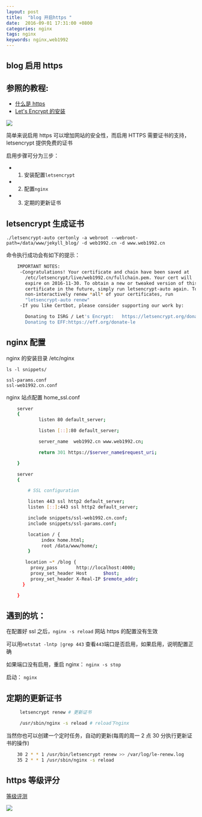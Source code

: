 ```yaml
---
layout: post
title:  "blog 开启https "
date:  2016-09-01 17:31:00 +0800
categories: nginx
tags: nginx
keywords: nginx,web1992
---
```


## blog 启用 https

<!--truncate-->

## 参照的教程:

- [什么是 https](http://www.ruanyifeng.com/blog/2016/08/migrate-from-http-to-https.html)
- [Let's Encrypt 的安装](https://www.digitalocean.com/community/tutorials/how-to-secure-nginx-with-let-s-encrypt-on-ubuntu-16-04)

![](http://i.imgur.com/69vDHpU.png)

简单来说启用 https 可以增加网站的安全性，而启用 HTTPS 需要证书的支持，letsencrypt 提供免费的证书

启用步骤可分为三步：

- 1.  安装配置`letsencrypt`
- 2.  配置`nginx`
- 3.  定期的更新证书

## letsencrypt 生成证书

    ./letsencrypt-auto certonly -a webroot --webroot-path=/data/www/jekyll_blog/ -d web1992.cn -d www.web1992.cn

命令执行成功会有如下的提示：

```sh
    IMPORTANT NOTES:
     -Congratulations! Your certificate and chain have been saved at
       /etc/letsencrypt/live/web1992.cn/fullchain.pem. Your cert will
       expire on 2016-11-30. To obtain a new or tweaked version of this
       certificate in the future, simply run letsencrypt-auto again. To
       non-interactively renew *all* of your certificates, run
       "letsencrypt-auto renew"
     -If you like Certbot, please consider supporting our work by:

       Donating to ISRG / Let's Encrypt:   https://letsencrypt.org/donate
       Donating to EFF:https://eff.org/donate-le
```

## nginx 配置

nginx 的安装目录 /etc/nginx

    ls -l snippets/

    ssl-params.conf
    ssl-web1992.cn.conf

nginx 站点配置 home_ssl.conf

```sh
	server
	{
	        listen 80 default_server;

	        listen [::]:80 default_server;

	        server_name  web1992.cn www.web1992.cn;

		    return 301 https://$server_name$request_uri;

	}

	server
	{

	    # SSL configuration

	    listen 443 ssl http2 default_server;
	    listen [::]:443 ssl http2 default_server;

	    include snippets/ssl-web1992.cn.conf;
	    include snippets/ssl-params.conf;

	    location / {
	         index home.html;
	         root /data/www/home/;
	    }

	   location ~* /blog {
	     proxy_pass       http://localhost:4000;
	     proxy_set_header Host      $host;
	     proxy_set_header X-Real-IP $remote_addr;
	  }

	}
```

## 遇到的坑：

在配置好 ssl 之后，`nginx -s reload` 网站 https 的配置没有生效

可以用`netstat -lntp |grep 443` 查看`443`端口是否启用，如果启用，说明配置正确

如果端口没有启用，重启 nginx： `nginx -s stop`

启动： `nginx`

## 定期的更新证书

```sh
	 letsencrypt renew # 更新证书

	 /usr/sbin/nginx -s reload # reload下nginx
```

当然你也可以创建一个定时任务，自动的更新(每周的周一 2 点 30 分执行更新证书的操作)

```sh
	30 2 * * 1 /usr/bin/letsencrypt renew >> /var/log/le-renew.log
	35 2 * * 1 /usr/sbin/nginx -s reload
```

## https 等级评分

[等级评测](https://www.ssllabs.com/ssltest/analyze.html?d=web1992.cn)

![](http://i.imgur.com/u0h0vIT.jpg)
